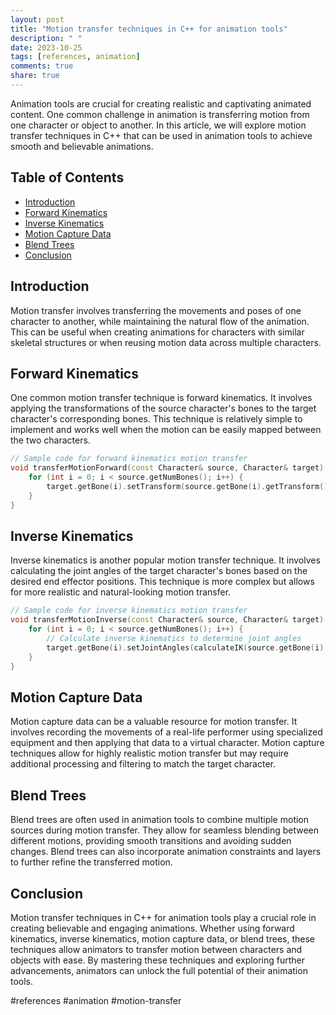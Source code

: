 ```yaml
---
layout: post
title: "Motion transfer techniques in C++ for animation tools"
description: " "
date: 2023-10-25
tags: [references, animation]
comments: true
share: true
---
```


Animation tools are crucial for creating realistic and captivating animated content. One common challenge in animation is transferring motion from one character or object to another. In this article, we will explore motion transfer techniques in C++ that can be used in animation tools to achieve smooth and believable animations.

## Table of Contents
- [Introduction](#introduction)
- [Forward Kinematics](#forward-kinematics)
- [Inverse Kinematics](#inverse-kinematics)
- [Motion Capture Data](#motion-capture-data)
- [Blend Trees](#blend-trees)
- [Conclusion](#conclusion)

## Introduction
Motion transfer involves transferring the movements and poses of one character to another, while maintaining the natural flow of the animation. This can be useful when creating animations for characters with similar skeletal structures or when reusing motion data across multiple characters.

## Forward Kinematics
One common motion transfer technique is forward kinematics. It involves applying the transformations of the source character's bones to the target character's corresponding bones. This technique is relatively simple to implement and works well when the motion can be easily mapped between the two characters.

```cpp
// Sample code for forward kinematics motion transfer
void transferMotionForward(const Character& source, Character& target) {
    for (int i = 0; i < source.getNumBones(); i++) {
        target.getBone(i).setTransform(source.getBone(i).getTransform());
    }
}
```

## Inverse Kinematics
Inverse kinematics is another popular motion transfer technique. It involves calculating the joint angles of the target character's bones based on the desired end effector positions. This technique is more complex but allows for more realistic and natural-looking motion transfer.

```cpp
// Sample code for inverse kinematics motion transfer
void transferMotionInverse(const Character& source, Character& target) {
    for (int i = 0; i < source.getNumBones(); i++) {
        // Calculate inverse kinematics to determine joint angles
        target.getBone(i).setJointAngles(calculateIK(source.getBone(i).getEndEffectorPosition()));
    }
}
```

## Motion Capture Data
Motion capture data can be a valuable resource for motion transfer. It involves recording the movements of a real-life performer using specialized equipment and then applying that data to a virtual character. Motion capture techniques allow for highly realistic motion transfer but may require additional processing and filtering to match the target character.

## Blend Trees
Blend trees are often used in animation tools to combine multiple motion sources during motion transfer. They allow for seamless blending between different motions, providing smooth transitions and avoiding sudden changes. Blend trees can also incorporate animation constraints and layers to further refine the transferred motion.

## Conclusion
Motion transfer techniques in C++ for animation tools play a crucial role in creating believable and engaging animations. Whether using forward kinematics, inverse kinematics, motion capture data, or blend trees, these techniques allow animators to transfer motion between characters and objects with ease. By mastering these techniques and exploring further advancements, animators can unlock the full potential of their animation tools.

#references #animation #motion-transfer